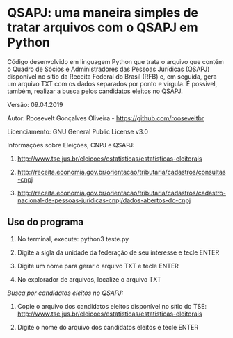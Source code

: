 QSAPJ: uma maneira simples de tratar arquivos com o QSAPJ em Python
=

Código desenvolvido em linguagem Python que trata o arquivo que contém o Quadro de Sócios e Administradores das Pessoas Jurídicas (QSAPJ) disponível no sítio da Receita Federal do Brasil (RFB) e, em seguida, gera um arquivo TXT com os dados separados por ponto e vírgula. É possível, também, realizar a busca pelos candidatos eleitos no QSAPJ.

Versão: 09.04.2019

Autor: Roosevelt Gonçalves Oliveira - https://github.com/rooseveltbr

Licenciamento: GNU General Public License v3.0

Informações sobre Eleições, CNPJ e QSAPJ:

1) http://www.tse.jus.br/eleicoes/estatisticas/estatisticas-eleitorais

2) http://receita.economia.gov.br/orientacao/tributaria/cadastros/consultas-cnpj

3) http://receita.economia.gov.br/orientacao/tributaria/cadastros/cadastro-nacional-de-pessoas-juridicas-cnpj/dados-abertos-do-cnpj

Uso do programa
-

1) No terminal, execute: python3 teste.py

2) Digite a sigla da unidade da federação de seu interesse e tecle ENTER

3) Digite um nome para gerar o arquivo TXT e tecle ENTER

4) No explorador de arquivos, localize o arquivo TXT

*Busca por candidatos eleitos no QSAPJ:*

1) Copie o arquivo dos candidatos eleitos disponível no sítio do TSE: http://www.tse.jus.br/eleicoes/estatisticas/estatisticas-eleitorais

2) Digite o nome do arquivo dos candidatos eleitos e tecle ENTER
